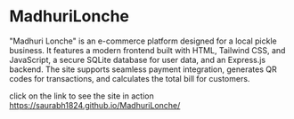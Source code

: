# MadhuriLonche
"Madhuri Lonche" is an e-commerce platform designed for a local pickle business. It features a modern frontend built with HTML, Tailwind CSS, and JavaScript, a secure SQLite database for user data, and an Express.js backend. The site supports seamless payment integration, generates QR codes for transactions, and calculates the total bill for customers.

click on the link to see the site in action 
https://saurabh1824.github.io/MadhuriLonche/
